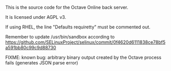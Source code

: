 This is the source code for the Octave Online back server.

It is licensed under AGPL v3.

If using RHEL, the line "Defaults requiretty" must be commented out.

Remember to update /usr/bin/sandbox according to https://github.com/SELinuxProject/selinux/commit/0f4620d6111838ce78bf5a591bb80c99c9d88730

FIXME: known bug: arbitrary binary output created by the Octave process fails (generates JSON parse error)
